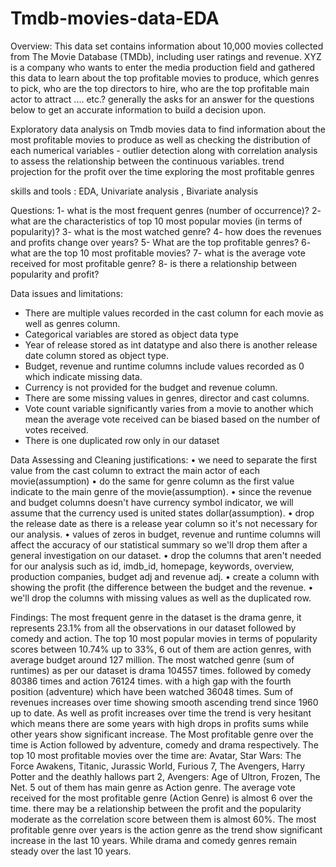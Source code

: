 # Tmdb-movies-data-EDA


Overview:  This data set contains information about 10,000 movies collected from The Movie Database (TMDb), including user ratings and revenue.
XYZ is a company who wants to enter the media production field and gathered this data to learn about the top profitable movies to produce, which genres to pick, who are the top directors to hire, who are the top profitable main actor to attract .... etc.? generally the asks for an answer for the questions below to get an accurate information to build a decision upon.

Exploratory data analysis on Tmdb movies data to find information about 
the most profitable movies to produce as well as checking the distribution of each
numerical variables - outlier detection along with correlation analysis to assess the
relationship between the continuous variables. 
trend projection for the profit over the time 
exploring the most profitable genres 

skills and tools : 
EDA, Univariate analysis , Bivariate analysis


Questions:
1- what is the most frequent genres (number of occurrence)?
2- what are the characteristics of top 10 most popular movies (in terms of popularity)?
3- what is the most watched genre?
4- how does the revenues and profits change over years? 
5- What are the top profitable genres?
6- what are the top 10 most profitable movies?
7- what is the average vote received for most profitable genre?
8- is there a relationship between popularity and profit?

Data issues and limitations:
- There are multiple values recorded in the cast column for each movie as well as genres column.
- Categorical variables are stored as object data type
- Year of release stored as int datatype and also there is another release date column stored as object type.
- Budget, revenue and runtime columns include values recorded as 0 which indicate missing data.
- Currency is not provided for the budget and revenue column. 
- There are some missing values in genres, director and cast columns.
- Vote count variable significantly varies from a movie to another which mean the average vote received can be biased based on the number of votes received.
- There is one duplicated row only in our dataset

Data Assessing and Cleaning justifications:
•	we need to separate the first value from the cast column to extract the main actor of each movie(assumption)
•	do the same for genre column as the first value indicate to the main genre of the movie(assumption).
•	since the revenue and budget columns doesn't have currency symbol indicator, we will assume that the currency used is united states dollar(assumption).
•	drop the release date as there is a release year column so it's not necessary for our analysis.
•	values of zeros in budget, revenue and runtime columns will affect the accuracy of our statistical summary so we'll drop them after a general investigation on our dataset.
•	drop the columns that aren't needed for our analysis such as id, imdb_id, homepage, keywords, overview, production companies, budget adj and revenue adj.
•	create a column with showing the profit (the difference between the budget and the revenue.
•	we'll drop the columns with missing values as well as the duplicated row.

Findings: 
The most frequent genre in the dataset is the drama genre, it represents 23.1% from all the observations in our dataset followed by comedy and action.
The top 10 most popular movies in terms of popularity scores between 10.74% up to 33%, 6 out of them are action genres, with average budget around 127 million.
The most watched genre (sum of runtimes) as per our dataset is drama 104557 times. followed by comedy 80386 times and action 76124 times. with a high gap with the fourth position (adventure) which have been watched 36048 times.
Sum of revenues increases over time showing smooth ascending trend since 1960 up to date. As well as profit increases over time the trend is very hesitant which means there are some years with high drops in profits sums while other years show significant increase.
The Most profitable genre over the time is Action followed by adventure, comedy and drama respectively.
The top 10 most profitable movies over the time are: Avatar, Star Wars: The Force Awakens, Titanic, Jurassic World, Furious 7, The Avengers, Harry Potter and the deathly hallows part 2, Avengers: Age of Ultron, Frozen, The Net. 5 out of them has main genre as Action genre.
The average vote received for the most profitable genre (Action Genre) is almost 6 over the time.
there may be a relationship between the profit and the popularity moderate as the correlation score between them is almost 60%.
The most profitable genre over years is the action genre as the trend show significant increase in the last 10 years. While drama and comedy genres remain steady over the last 10 years.
